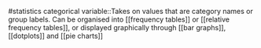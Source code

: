 #statistics 
categorical variable::Takes on values that are category names or group labels. Can be organised into [[frequency tables]] or [[relative frequency tables]], or displayed graphically through [[bar graphs]], [[dotplots]] and [[pie charts]]